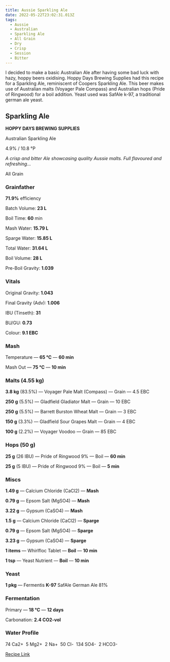 ```yaml
---
title: Aussie Sparkling Ale
date: 2022-05-22T23:02:31.013Z
tags:
  - Aussie
  - Australian
  - Sparkling Ale
  - All Grain
  - Dry
  - Crisp
  - Session
  - Bitter
---
```

I decided to make a basic Australian Ale after having some bad luck with hazy, hoppy beers oxidising. Hoppy Days Brewing Supplies had this recipe for a Sparkling Ale, reminiscent of Coopers Sparkling Ale. This beer makes use of Australian malts (Voyager Pale Compass) and Australian hops (Pride of Ringwood) for a boil addition. Yeast used was SafAle k-97, a traditional german ale yeast.

## **Sparkling Ale**

**HOPPY DAYS BREWING SUPPLIES**

Australian Sparkling Ale

4.9% / 10.8 °P

*A crisp and bitter Ale showcasing quality Aussie malts. Full flavoured and refreshing...*

All Grain

### **Grainfather**

**71.9%** efficiency

Batch Volume: **23 L**

Boil Time: **60** min

Mash Water: **15.79 L**

Sparge Water: **15.85 L**

Total Water: **31.64 L**

Boil Volume: **28 L**

Pre-Boil Gravity: **1.039**

### Vitals

Original Gravity: **1.043**

Final Gravity (Adv): **1.006**

IBU (Tinseth): **31**

BU/GU: **0.73**

Colour: **9.1 EBC** 

### Mash

Temperature — **65 °C** — **60 min**

Mash Out — **75 °C** — **10 min**

### Malts **(4.55 kg)**

**3.8 kg** (83.5%) — Voyager Pale Malt (Compass) — Grain — 4.5 EBC

**250 g** (5.5%) — Gladfield Gladiator Malt — Grain — 10 EBC

**250 g** (5.5%) — Barrett Burston Wheat Malt — Grain — 3 EBC

**150 g** (3.3%) — Gladfield Sour Grapes Malt — Grain — 4 EBC

**100 g** (2.2%) — Voyager Voodoo — Grain — 85 EBC

### Hops **(50 g)**

**25 g** (26 IBU) — Pride of Ringwood 9% — Boil — **60 min**

**25 g** (5 IBU) — Pride of Ringwood 9% — Boil — **5 min**

### Miscs

**1.49 g** — Calcium Chloride (CaCl2) — **Mash**

**0.79 g** — Epsom Salt (MgSO4) — **Mash**

**3.22 g** — Gypsum (CaSO4) — **Mash**

**1.5 g** — Calcium Chloride (CaCl2) — **Sparge**

**0.79 g** — Epsom Salt (MgSO4) — **Sparge**

**3.23 g** — Gypsum (CaSO4) — **Sparge**

**1 items** — Whirlfloc Tablet — **Boil** — **10 min**

**1 tsp** — Yeast Nutrient — **Boil** — **10 min**

### Yeast

**1 pkg** — Fermentis **K-97** SafAle German Ale 81%

### Fermentation

Primary — **18 °C** — **12 days**

Carbonation: **2.4 CO2-vol**

### Water Profile

 74 Ca2+
 5 Mg2+
 2 Na+
 50 Cl-
 134 SO4-
 2 HCO3-

[R﻿ecipe Link](https://hoppydaysbrewingsupplies.com.au/product/aussie-sparkling-ale-23l/)

<!--EndFragment-->